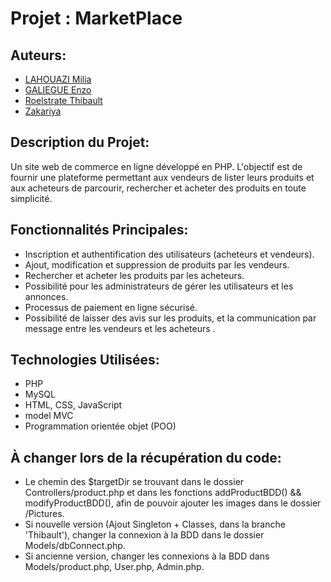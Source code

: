 # Projet : MarketPlace

## Auteurs:
- [LAHOUAZI Milia](https://github.com/melialhz)
- [GALIEGUE Enzo](https://github.com/Enzo0011)
- [Roelstrate Thibault](https://github.com/tibaaault)
- [Zakariya](https://github.com/ZakariyaOSK)

## Description du Projet:

Un site web de commerce en ligne développé en PHP. L'objectif est de fournir une plateforme permettant aux vendeurs de lister leurs produits et aux acheteurs de parcourir, rechercher et acheter des produits en toute simplicité.

## Fonctionnalités Principales:

- Inscription et authentification des utilisateurs (acheteurs et vendeurs).
- Ajout, modification et suppression de produits par les vendeurs.
- Rechercher et acheter les produits par les acheteurs.
- Possibilité pour les administrateurs de gérer les utilisateurs et les annonces.
- Processus de paiement en ligne sécurisé.
- Possibilité de laisser des avis sur les produits, et la communication par message entre les vendeurs et les acheteurs .

## Technologies Utilisées:

- PHP
- MySQL
- HTML, CSS, JavaScript
- model MVC
- Programmation orientée objet (POO)

## À changer lors de la récupération du code:
- Le chemin des $targetDir se trouvant dans le dossier Controllers/product.php et dans les fonctions addProductBDD() && modifyProductBDD(), afin de pouvoir ajouter les images dans le dossier /Pictures.
- Si nouvelle version (Ajout Singleton + Classes, dans la branche 'Thibault'), changer la connexion à la BDD dans le dossier Models/dbConnect.php.
- Si ancienne version, changer les connexions à la BDD dans Models/product.php, User.php, Admin.php. 




